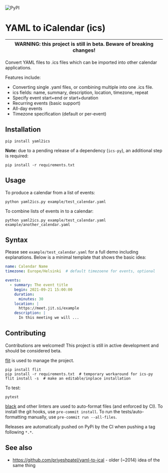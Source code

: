 ![PyPI](https://img.shields.io/pypi/v/yaml2ics?style=for-the-badge)

# YAML to iCalendar (ics)

| WARNING: this project is still in beta. Beware of breaking changes! |
|---------------------------------------------------------------------|

Convert YAML files to .ics files which can be imported into other
calendar applications.

Features include:
- Converting single .yaml files, or combining multiple into one .ics
  file.
- ics fields: name, summary, description, location, timezone, repeat
- Specify event start+end or start+duration
- Recurring events (basic support)
- All-day events
- Timezone specification (default or per-event)

## Installation

```
pip install yaml2ics
```

**Note:** due to a pending release of a dependency (`ics-py`), an additional
step is required:

```
pip install -r requirements.txt
```

## Usage

To produce a calendar from a list of events:

```
python yaml2ics.py example/test_calendar.yaml
```

To combine lists of events in to a calendar:

```
python yaml2ics.py example/test_calendar.yaml example/another_calendar.yaml
```

## Syntax

Please see `example/test_calendar.yaml` for a full demo including
explanations.  Below is a minimal template that shows the basic idea:

```yaml
name: Calendar Name
timezone: Europe/Helsinki  # default timezoene for events, optional

events:
  - summary: The event title
    begin: 2021-09-21 15:00:00
    duration:
	  minutes: 30
    location: |
      https://meet.jit.si/example
    description: |
	  In this meeting we will ...
```

## Contributing

Contributions are welcomed! This project is still in active development
and should be considered beta.

[flit](https://flit.readthedocs.io/en/latest/) is used to manage the project.

```
pip install flit
pip install -r requirements.txt  # temporary workaround for ics-py
flit install -s  # make an editable/inplace installation
```

To test:

```
pytest
```

[black](https://github.com/psf/black) and other linters are used to auto-format
files (and enforced by CI). To install the git hooks, use `pre-commit install`.
To run the tests/auto-formatting manually, use `pre-commit run
--all-files`.

Releases are automatically pushed on PyPi by the CI when pushing a tag
following `*.*`.

## See also

* https://github.com/priyeshpatel/yaml-to-ical - older (~2014) idea of
  the same thing
